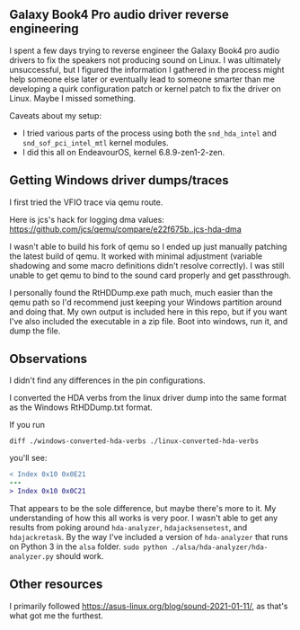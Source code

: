 ## Galaxy Book4 Pro audio driver reverse engineering

I spent a few days trying to reverse engineer the Galaxy Book4 pro audio drivers to fix the speakers not producing sound on Linux. I was ultimately unsuccessful, but I figured the information I gathered in the process might help someone else later or eventually lead to someone smarter than me developing a quirk configuration patch or kernel patch to fix the driver on Linux. Maybe I missed something.

Caveats about my setup:
* I tried various parts of the process using both the `snd_hda_intel` and  `snd_sof_pci_intel_mtl` kernel modules.
* I did this all on EndeavourOS, kernel 6.8.9-zen1-2-zen.

## Getting Windows driver dumps/traces

I first tried the VFIO trace via qemu route. 

Here is jcs's hack for logging dma values: https://github.com/jcs/qemu/compare/e22f675b..jcs-hda-dma

I wasn't able to build his fork of qemu so I ended up
just manually patching the latest build of qemu. It worked with minimal adjustment (variable shadowing and some macro definitions didn't resolve correctly). I was still unable to get qemu to bind to the sound card properly and get passthrough. 

I personally found the RtHDDump.exe path much, much easier than the qemu path so I'd recommend just keeping your Windows partition around and doing that. My own output is included here in this repo, but if you want I've also included the executable in a zip file. Boot into windows, run it, and dump the file.

## Observations 

I didn't find any differences in the pin configurations.

I converted the HDA verbs from the linux driver dump into the same format as the Windows RtHDDump.txt format.

If you run 

```console
diff ./windows-converted-hda-verbs ./linux-converted-hda-verbs
```

you'll see:

```diff
< Index 0x10 0x0E21
---
> Index 0x10 0x0C21
```

That appears to be the sole difference, but maybe there's more to it. My understanding of how this all works is very poor. I wasn't able to get any results from poking around `hda-analyzer`, `hdajacksensetest`, and `hdajackretask`. By the way I've included a version of `hda-analyzer` that runs on Python 3 in the `alsa` folder. `sudo python ./alsa/hda-analyzer/hda-analyzer.py` should work.

## Other resources

I primarily followed https://asus-linux.org/blog/sound-2021-01-11/, as that's what got me the furthest.
